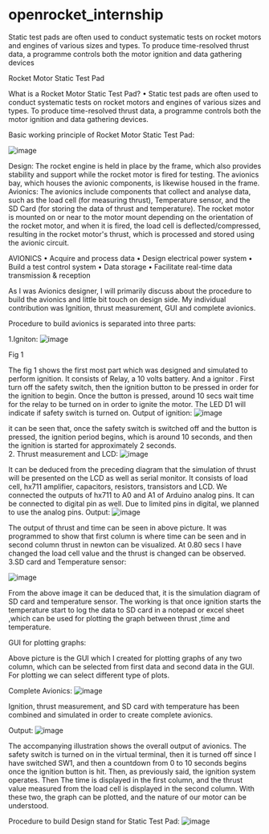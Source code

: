 # openrocket_internship
Static test pads are often used to conduct systematic tests on rocket motors and engines  of various sizes and types. To produce time-resolved thrust data, a programme controls  both the motor ignition and data gathering devices



Rocket Motor Static Test Pad 

What is a Rocket Motor Static Test Pad?
•	Static test pads are often used to conduct systematic tests on rocket motors and engines of various sizes and types. To produce time-resolved thrust data, a programme controls both the motor ignition and data gathering devices.


Basic working principle of Rocket Motor Static Test Pad:

 ![image](https://user-images.githubusercontent.com/11870995/191512656-11460595-9636-4088-8c0a-1971eb0b6e11.png)


Design: 
The rocket engine is held in place by the frame, which also provides stability and support while the rocket motor is fired for testing. The avionics bay, which houses the avionic components, is likewise housed in the frame.
Avionics: 
The avionics include components that collect and analyse data, such as the load cell (for measuring thrust), Temperature sensor, and the SD Card (for storing the data of thrust and temperature).
The rocket motor is mounted on or near to the motor mount depending on the orientation of the rocket motor, and when it is fired, the load cell is deflected/compressed, resulting in the rocket motor's thrust, which is processed and stored using the avionic circuit.



AVIONICS
•	Acquire and process data
•	Design electrical power system
•	Build a test control system
•	Data storage
•	Facilitate real-time data transmission & reception




        


As I was Avionics designer, I will primarily discuss about the procedure to build the avionics and little bit touch on design side. My individual contribution was Ignition, thrust measurement, GUI and complete avionics.

Procedure to build avionics is separated into three parts:

1.Igniton:
 ![image](https://user-images.githubusercontent.com/11870995/191512732-169502ee-7864-4ffa-8fbb-4dc046ca0437.png)

Fig 1

The fig 1 shows the first most part which was designed and simulated to perform ignition.
It consists of Relay, a 10 volts battery. And a ignitor . First turn off the safety switch, then the ignition button to be pressed in order for the ignition to begin. Once the button is pressed, around 10 secs wait time for the relay to be turned on in order to ignite the motor. The LED D1 will indicate if safety switch is turned on.
Output of ignition:
 ![image](https://user-images.githubusercontent.com/11870995/191512763-aab7f21a-0c60-4ab8-be1d-7f750e7f0214.png)

it can be seen that, once the safety switch is switched off and the button is pressed, the ignition period begins, which is around 10 seconds, and then the ignition is started for approximately 2 seconds.	
2. Thrust measurement and LCD:
 ![image](https://user-images.githubusercontent.com/11870995/191512804-e5951433-3e89-462f-8f95-bf10d020a728.png)

It can be deduced from the preceding diagram that the simulation of thrust will be presented on the LCD as well as serial monitor. It consists of load cell, hx711 amplifier, capacitors, resistors, transistors and LCD. We connected the outputs of hx711 to A0 and A1 of Arduino analog pins. It can be connected to digital pin as well. Due to limited pins in digital, we planned to use the analog pins.
Output:
 ![image](https://user-images.githubusercontent.com/11870995/191512829-d001b9cd-a997-4956-b153-4dfc22134bd8.png)

The output of thrust and time can be seen in above picture. It was programmed to show that first column is where time can be seen and in second column thrust in newton can be visualized. At 0.80 secs I have changed the load cell value and the thrust is changed can be observed.
3.SD card and Temperature sensor:
 
![image](https://user-images.githubusercontent.com/11870995/191512863-201ae335-65b5-42ff-8a33-608ddff68fb7.png)

From the above image it can be deduced that, it is the simulation diagram of SD card and temperature sensor. The working is that once ignition starts the temperature start to log the data to SD card in a notepad or excel sheet ,which can be used for plotting the graph between thrust ,time and temperature.

GUI for plotting graphs:
 
Above picture is the GUI which I created for plotting graphs of any two column, which can be selected from first data and second data in the GUI. For plotting we can select different type of plots.

Complete Avionics:
![image](https://user-images.githubusercontent.com/11870995/191512906-7ddeae1f-aeb9-48b7-9b2f-7b8ccec8637a.png)

 
Ignition, thrust measurement, and SD card with temperature has been combined and simulated in order to create complete avionics.

Output:
 ![image](https://user-images.githubusercontent.com/11870995/191512932-c3789bba-2af8-4bb1-a4bf-d7ad8bd5bd32.png)


The accompanying illustration shows the overall output of avionics. The safety switch is turned on in the virtual terminal, then it is turned off since I have switched SW1, and then a countdown from 0 to 10 seconds begins once the ignition button is hit. Then, as previously said, the ignition system operates. Then The time is displayed in the first column, and the thrust value measured from the load cell is displayed in the second column. With these two, the graph can be plotted, and the nature of our motor can be understood.
 
Procedure to build Design stand for Static Test Pad:
![image](https://user-images.githubusercontent.com/11870995/191513067-85f2d946-cccd-4c34-954e-f55a76a756cc.png)
